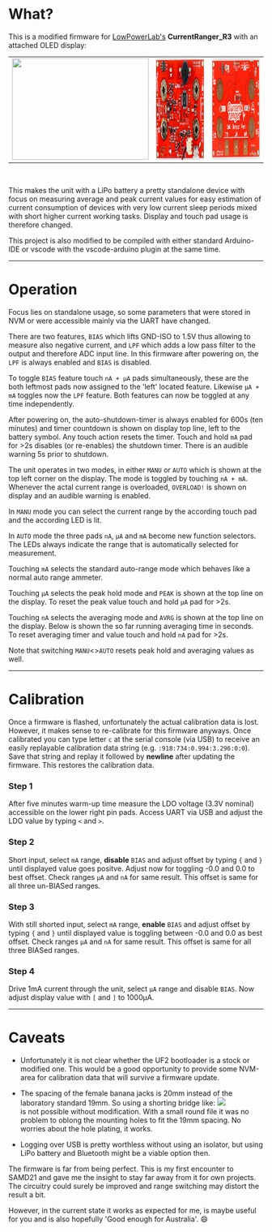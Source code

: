 ﻿# What?

This is a modified firmware for <a href="https://github.com/LowPowerLab/CurrentRanger"> LowPowerLab's</a> **CurrentRanger_R3** with an attached OLED display:


<table>
  <tr>
    <td>
      <a href="https://github.com/LowPowerLab/CurrentRanger">
      <img src="https://camo.githubusercontent.com/bda8f2dddc8bc84b77eedff4c957be9ededc4cde052540a1907f9aef249d6a55/68747470733a2f2f6c6f77706f7765726c61622e636f6d2f77702d636f6e74656e742f75706c6f6164732f323031382f30392f43757272656e745f52616e6765725f52335f4f4c45442e6a7067" width=270 height=200> </a>
    </td>
    <td>
      <a href="Pix/CurrentRanger_R3_PCBB.jpg">
      <img src="Pix/CurrentRanger_R3_PCBB.jpg" width=318 height=200> </a>
    </td>
    <td>
      <a href="Pix/CurrentRanger_R3_PCBT.jpg">
      <img src="Pix/CurrentRanger_R3_PCBT.jpg" width=318 height=200> </a>
    </td>
  </tr>
</table>
<br>

This makes the unit with a LiPo battery a pretty standalone device with focus on measuring average and peak current values for easy estimation of current consumption of devices with very low current sleep periods mixed with short higher current working tasks. Display and touch pad usage is therefore changed.

This project is also modified to be compiled with either standard Arduino-IDE or vscode with the vscode-arduino plugin at the same time.


---
# Operation

Focus lies on standalone usage, so some parameters that were stored in NVM or were accessible mainly via the UART have changed.

There are two features, `BIAS` which lifts GND-ISO to 1.5V thus allowing to measure also negative current, and `LPF` which adds a low pass filter to the output and therefore ADC input line. In this firmware after powering on, the `LPF` is always enabled and `BIAS` is disabled.

To toggle `BIAS` feature touch `nA + µA` pads simultaneously, these are the both leftmost pads now assigned to the 'left' located feature. Likewise `µA + mA` toggles now the `LPF` feature. Both features can now be toggled at any time independently.

After powering on, the auto-shutdown-timer is always enabled for 600s (ten minutes) and timer countdown is shown on display top line, left to the battery symbol. Any touch action resets the timer. Touch and hold `mA` pad for >2s disables (or re-enables) the shutdown timer. There is an audible warning 5s prior to shutdown.

The unit operates in two modes, in either `MANU` or `AUTO` which is shown at the top left corner on the display. The mode is toggled by touching `nA + mA`. Whenever the actal current range is overloaded, `OVERLOAD!` is shown on display and an audible warning is enabled.

In `MANU` mode you can select the current range by the according touch pad and the according LED is lit.

In `AUTO` mode the three pads `nA`, `µA` and `mA` become new function selectors. The LEDs always indicate the range that is automatically selected for measurement.

Touching `mA` selects the standard auto-range mode which behaves like a normal auto range ammeter.

Touching `µA` selects the peak hold mode and `PEAK` is shown at the top line on the display. To reset the peak value touch and hold `µA` pad for >2s.

Touching `nA` selects the averaging mode and `AVRG` is shown at the top line on the display. Below is shown the so far running averaging time in seconds. To reset averaging timer and value touch and hold `nA` pad for >2s.

Note that switching `MANU`<>`AUTO` resets peak hold and averaging values as well.

---
# Calibration

Once a firmware is flashed, unfortunately the actual calibration data is lost. However, it makes sense to re-calibrate for this firmware anyways. Once calibrated you can type letter `c` at the serial console (via USB) to receive an easily replayable calibration data string (e.g. `:918:734:0.994:3.296:0:0`). Save that string and replay it followed by **newline** after updating the firmware. This restores the calibration data.

### Step 1

After five minutes warm-up time measure the LDO voltage (3.3V nominal) accessible on the lower right pin pads. Access UART via USB and adjust the LDO value by typing `<` and `>`.

### Step 2

Short input, select `mA` range, **disable** `BIAS` and adjust offset by typing `{` and `}` until displayed value goes positve. Adjust now for toggling -0.0 and 0.0 to best offset. Check ranges `µA` and `nA` for same result. This offset is same for all three un-BIASed ranges.

### Step 3

With still shorted input, select `mA` range, **enable** `BIAS` and adjust offset by typing `{` and `}` until displayed value is toggling between -0.0 and 0.0 as best offset. Check ranges `µA` and `nA` for same result. This offset is same for all three BIASed ranges.

### Step 4

Drive 1mA current through the unit, select `µA` range and disable `BIAS`. Now adjust display value with `[` and `]` to 1000µA.

---

# Caveats

* Unfortunately it is not clear whether the UF2 bootloader is a stock or modified one. This would be a good opportunity to provide some NVM-area for calibration data that will survive a firmware update.

* The spacing of the female banana jacks is 20mm instead of the laboratory standard 19mm. So using a shorting bridge like: <a href ="https://commons.wikimedia.org/wiki/File:Image-Dual_banana_shorting_plug.jpg">
<img src="https://upload.wikimedia.org/wikipedia/commons/0/0f/Image-Dual_banana_shorting_plug.jpg" width=150> </a><br>is not possible without modification. With a small round file it was no problem to oblong the mounting holes to fit the 19mm spacing. No worries about the hole plating, it works.

* Logging over USB is pretty worthless without using an isolator, but using LiPo battery and Bluetooth might be a viable option then. 

The firmware is far from being perfect. This is my first encounter to SAMD21 and gave me the insight to stay far away from it for own projects. The circuitry could surely be improved and range switching may distort the result a bit. 

However, in the current state it works as expected for me, is maybe useful for you and is also hopefully 'Good enough for Australia'. :smile:

